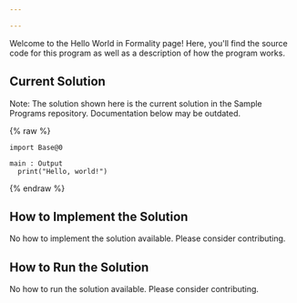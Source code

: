 ```yaml
---

---
```


Welcome to the Hello World in Formality page! Here, you'll find the source code for this program as well as a description of how the program works.

## Current Solution

Note: The solution shown here is the current solution in the Sample Programs repository. Documentation below may be outdated.

{% raw %}

```Formality
import Base@0

main : Output
  print("Hello, world!")

```

{% endraw %}

## How to Implement the Solution

No how to implement the solution available. Please consider contributing.

## How to Run the Solution

No how to run the solution available. Please consider contributing.